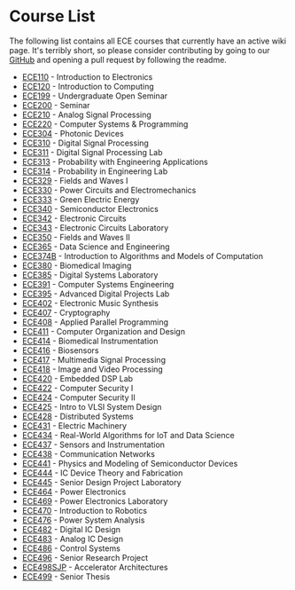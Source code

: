 # Course List

The following list contains all ECE courses that currently have an active wiki page. It's terribly short, so please consider contributing by going to our [GitHub](https://github.com/hkn-alpha/wiki) and opening a pull request by following the readme.

- [ECE110](ECE110.md) - Introduction to Electronics
- [ECE120](ECE120.md) - Introduction to Computing
- [ECE199](ECE199.md) - Undergraduate Open Seminar
- [ECE200](ECE200.md) - Seminar
- [ECE210](ECE210.md) - Analog Signal Processing
- [ECE220](ECE220.md) - Computer Systems & Programming
- [ECE304](ECE304.md) - Photonic Devices
- [ECE310](ECE310.md) - Digital Signal Processing
- [ECE311](ECE311.md) - Digital Signal Processing Lab
- [ECE313](ECE313.md) - Probability with Engineering Applications
- [ECE314](ECE314.md) - Probability in Engineering Lab
- [ECE329](ECE329.md) - Fields and Waves I
- [ECE330](ECE330.md) - Power Circuits and Electromechanics
- [ECE333](ECE333.md) - Green Electric Energy
- [ECE340](ECE340.md) - Semiconductor Electronics
- [ECE342](ECE342.md) - Electronic Circuits
- [ECE343](ECE343.md) - Electronic Circuits Laboratory
- [ECE350](ECE350.md) - Fields and Waves II
- [ECE365](ECE365.md) - Data Science and Engineering
- [ECE374B](ECE374B.md) - Introduction to Algorithms and Models of Computation
- [ECE380](ECE380.md) - Biomedical Imaging
- [ECE385](ECE385.md) - Digital Systems Laboratory
- [ECE391](ECE391.md) - Computer Systems Engineering
- [ECE395](ECE395.md) - Advanced Digital Projects Lab
- [ECE402](ECE402.md) - Electronic Music Synthesis
- [ECE407](ECE407.md) - Cryptography
- [ECE408](ECE408.md) - Applied Parallel Programming
- [ECE411](ECE411.md) - Computer Organization and Design
- [ECE414](ECE414.md) - Biomedical Instrumentation
- [ECE416](ECE416.md) - Biosensors
- [ECE417](ECE417.md) - Multimedia Signal Processing
- [ECE418](ECE418.md) - Image and Video Processing
- [ECE420](ECE420.md) - Embedded DSP Lab
- [ECE422](ECE422.md) - Computer Security I
- [ECE424](ECE424.md) - Computer Security II
- [ECE425](ECE425.md) - Intro to VLSI System Design
- [ECE428](ECE428.md) - Distributed Systems
- [ECE431](ECE431.md) - Electric Machinery
- [ECE434](ECE434.md) - Real-World Algorithms for IoT and Data Science
- [ECE437](ECE437.md) - Sensors and Instrumentation
- [ECE438](ECE438.md) - Communication Networks
- [ECE441](ECE441.md) - Physics and Modeling of Semiconductor Devices
- [ECE444](ECE444.md) - IC Device Theory and Fabrication
- [ECE445](ECE445.md) - Senior Design Project Laboratory
- [ECE464](ECE464.md) - Power Electronics
- [ECE469](ECE469.md) - Power Electronics Laboratory
- [ECE470](ECE470.md) - Introduction to Robotics
- [ECE476](ECE476.md) - Power System Analysis
- [ECE482](ECE482.md) - Digital IC Design
- [ECE483](ECE483.md) - Analog IC Design
- [ECE486](ECE486.md) - Control Systems
- [ECE496](ECE496.md) - Senior Research Project
- [ECE498SJP](ECE498SJP.md) - Accelerator Architectures
- [ECE499](ECE499.md) - Senior Thesis
